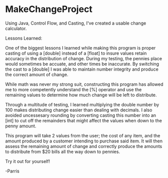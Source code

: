 # MakeChangeProject

Using Java, Control Flow, and Casting, I've created a usable change calculator.

Lessons Learned:

One of the biggest lessons I learned while making this program is proper casting of using a [double] instead of a [float] to insure values retain accuracy in the distribution of change. During my testing, the pennies place would sometimes be accuate, and other times be inaccurate. By switching the cast to a [double] I was able to maintain number integrity and produce the correct amount of change.

While math was never my strong suit, constructing this program has allowed me to more competently understand the [%] operator and use the remaining values to determine how much change will be left to distribute.

Through a multitude of testing, I learned multiplying the double number by 100 makes distributing change easier than dealing with decimals. I also avoided uncessesary rounding by converting casting this number into an [int] to cut off the remainders that might affect the values when down to the penny amount.


This program will take 2 values from the user; the cost of any item, and the amount produced by a customer intending to purchase said item. It will then assess the remaining amount of change and correctly produce the amounts to distribute from $20 bills all the way down to pennies.

Try it out for yourself!

-Parris
